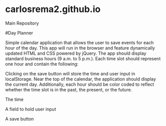 # carlosrema2.github.io
Main Repository

#Day Planner



Simple calendar application that allows the user to save events for each hour of the day. This app will run in the browser and feature dynamically updated HTML and CSS powered by jQuery. The app should display standard business hours (9 a.m. to 5 p.m.). Each time slot should represent one hour and contain the following:


Clicking on the save button will store the time and user input in localStorage. Near the top of the calendar, the application should display the current day. Additionally, each hour should be color coded to reflect whether the time slot is in the past, the present, or the future. 

The time

A field to hold user input

A save button
